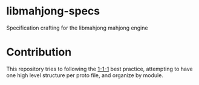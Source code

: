 # libmahjong-specs
Specification crafting for the libmahjong mahjong engine

# Contribution

This repository tries to following the [1-1-1](https://protobuf.dev/best-practices/1-1-1/) best practice, attempting to have one high level structure per proto file, and organize by module.